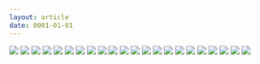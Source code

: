 ```yaml
---
layout: article
date: 0001-01-01
---
```


![](https://cdn.lewd.host/hdccSxaf.png)
![](https://cdn.lewd.host/t41fQ6Aw.png)
![](https://cdn.lewd.host/j9lmz7Pf.png)
![](https://cdn.lewd.host/I4qouL1y.png)
![](https://cdn.lewd.host/ZPXxSwSD.png)
![](https://cdn.lewd.host/9cogA9Pn.png)
![](https://cdn.lewd.host/QKrysfsg.png)
![](https://cdn.lewd.host/AdvVWMuq.png)
![](https://cdn.lewd.host/92uEktLf.png)
![](https://cdn.lewd.host/aWzGWKDN.png)
![](https://cdn.lewd.host/kOkccanr.png)
![](https://cdn.lewd.host/IGvze3YP.png)
![](https://cdn.lewd.host/4QZxkoPE.png)
![](https://cdn.lewd.host/joDb385Y.png)
![](https://cdn.lewd.host/hS4S46Fz.png)
![](https://cdn.lewd.host/RTtwTHXi.png)
![](https://cdn.lewd.host/tbyfyVRH.png)
![](https://cdn.lewd.host/f2ocWg66.png)
![](https://cdn.lewd.host/sNSuHTF7.png)
![](https://cdn.lewd.host/rRWcNwzh.png)
![](https://cdn.lewd.host/xVKRT5ki.png)
![](https://cdn.lewd.host/7CqBuQj4.png)
